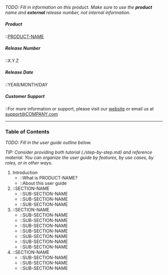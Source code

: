 <!-- markdownlint-disable-next-line first-line-h1 -->

_TODO: Fill in information on this product. Make sure to use the
**product** name and **external** release number, not internal
information._

##### Product

::[PRODUCT-NAME](./http://www.COMPANY.com/products/PRODUCT-NAME/.md)

##### Release Number

::X.Y.Z

##### Release Date

::YEAR/MONTH/DAY

##### Customer Support

::For more information or support, please visit our
[website](./http://www.COMPANY.com/products/PRODUCT-NAME/.md) or email
us at <support@COMPANY.com>

---

### Table of Contents

_TODO: Fill in the user guide outline below._

_TIP: Consider providing both tutorial (./step-by-step.md) and reference
material. You can organize the user guide by features, by use cases, by
roles, or in other ways._

1. Introduction
   - ::What is PRODUCT-NAME?
   - ::About this user guide
2. ::SECTION-NAME
   - ::SUB-SECTION-NAME
   - ::SUB-SECTION-NAME
   - ::SUB-SECTION-NAME
3. ::SECTION-NAME
   - ::SUB-SECTION-NAME
   - ::SUB-SECTION-NAME
   - ::SUB-SECTION-NAME
   - ::SUB-SECTION-NAME
   - ::SUB-SECTION-NAME
   - ::SUB-SECTION-NAME
   - ::SUB-SECTION-NAME
4. ::SECTION-NAME
   - ::SUB-SECTION-NAME
   - ::SUB-SECTION-NAME
   - ::SUB-SECTION-NAME

